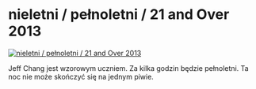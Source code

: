 nieletni / pełnoletni / 21 and Over 2013 
=============
[![nieletni / pełnoletni / 21 and Over 2013 ](http://vidos.pl/images/player.gif)](http://vidos.pl/nieletni-pelnoletni-21-and-over-2013)

 Jeff Chang jest wzorowym uczniem. Za kilka godzin będzie pełnoletni. Ta noc nie może skończyć się na jednym piwie.
